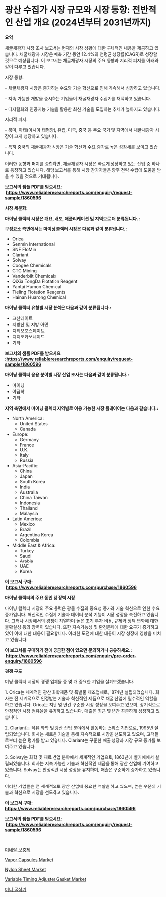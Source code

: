 <p><h1>광산 수집가 시장 규모와 시장 동향: 전반적인 산업 개요 (2024년부터 2031년까지)</h1></p><p><strong>요약</strong></p>
<p><p>채굴채광자 시장 조사 보고서는 현재의 시장 상황에 대한 구체적인 내용을 제공하고 있습니다. 채굴채광자 시장은 예측 기간 동안 12.4%의 연평균 성장률(CAGR)로 성장할 것으로 예상됩니다. 이 보고서는 채굴채광자 시장의 주요 동향과 지리적 퍼지를 아래와 같이 다루고 있습니다.</p><p>시장 동향:</p><p>- 채굴채광자 시장은 증가하는 수요와 기술 혁신으로 인해 계속해서 성장하고 있습니다.</p><p>- 지속 가능한 개발을 중시하는 기업들이 채굴채광자 수집기를 채택하고 있습니다.</p><p>- 디지털화와 인공지능 기술을 활용한 최신 기술을 도입하는 추세가 높아지고 있습니다.</p><p>지리적 퍼지:</p><p>- 북미, 아태(아시아 태평양), 유럽, 미국, 중국 등 주요 국가 및 지역에서 채굴채광자 시장이 크게 성장하고 있습니다.</p><p>- 특히 중국의 채굴채광자 시장은 기술 혁신과 수요 증가로 높은 성장세를 보이고 있습니다.</p><p>이러한 동향과 퍼지를 종합하면, 채굴채광자 시장은 빠르게 성장하고 있는 산업 중 하나로 등장하고 있습니다. 해당 보고서를 통해 시장 참가자들은 향후 전략 수립에 도움을 받을 수 있을 것으로 기대됩니다.</p></p>
<p><strong>보고서의 샘플 PDF를 받으세요: &nbsp;<a href="https://www.reliableresearchreports.com/enquiry/request-sample/1860596">https://www.reliableresearchreports.com/enquiry/request-sample/1860596</a></strong></p>
<p><strong>시장 세분화:</strong></p>
<p><strong> 마이닝 콜렉터 시장은 개요, 배포, 애플리케이션 및 지역으로 더 분류됩니다. :</strong></p>
<p><strong>구성요소 측면에서는 마이닝 콜렉터 시장은 다음과 같이 분류됩니다.:</strong></p>
<p><ul><li>Orica</li><li>Senmin International</li><li>SNF FloMin</li><li>Clariant</li><li>Solvay</li><li>Coogee Chemicals</li><li>CTC Mining</li><li>Vanderbilt Chemicals</li><li>QiXia TongDa Flotation Reagent</li><li>Yantai Humon Chemical</li><li>Tieling Flotation Reagents</li><li>Hainan Huarong Chemical</li></ul></p>
<p><strong> 마이닝 콜렉터 유형별 시장 분석은 다음과 같이 분류됩니다.:</strong></p>
<p><ul><li>크산테이트</li><li>지방산 및 지방 아민</li><li>디티오포스페이트</li><li>디티오카보네이트</li><li>기타</li></ul></p>
<p><strong>보고서의 샘플 PDF를 받으세요 :<a href="https://www.reliableresearchreports.com/enquiry/request-sample/1860596">https://www.reliableresearchreports.com/enquiry/request-sample/1860596</a></strong></p>
<p><strong> 마이닝 콜렉터 응용 분야별 시장 산업 조사는 다음과 같이 분류됩니다.:</strong></p>
<p><ul><li>마이닝</li><li>야금학</li><li>기타</li></ul></p>
<p><strong>지역 측면에서 마이닝 콜렉터 지역별로 이용 가능한 시장 플레이어는 다음과 같습니다.:</strong></p>
<p><ul>
    <li>
        North America:
        <ul>
            <li>United States</li>
            <li>Canada</li>
        </ul>
    </li>
    <li>
        Europe:
        <ul>
            <li>Germany</li>
            <li>France</li>
            <li>U.K.</li>
            <li>Italy</li>
            <li>Russia</li>
        </ul>
    </li>
    <li>
        Asia-Pacific:
        <ul>
            <li>China</li>
            <li>Japan</li>
            <li>South Korea</li>
            <li>India</li>
            <li>Australia</li>
            <li>China Taiwan</li>
            <li>Indonesia</li>
            <li>Thailand</li>
            <li>Malaysia</li>
        </ul>
    </li>
    <li>
        Latin America:
        <ul>
            <li>Mexico</li>
            <li>Brazil</li>
            <li>Argentina Korea</li>
            <li>Colombia</li>
        </ul>
    </li>
    <li>
        Middle East & Africa:
        <ul>
            <li>Turkey</li>
            <li>Saudi</li>
            <li>Arabia</li>
            <li>UAE</li>
            <li>Korea</li>
        </ul>
    </li>
    </ul></p>
<p><strong>이 보고서 구매: &nbsp;<a href="https://www.reliableresearchreports.com/purchase/1860596">https://www.reliableresearchreports.com/purchase/1860596</a></strong></p>
<p><strong>마이닝 콜렉터의 주요 동인 및 장벽 시장</strong></p>
<p><p>마이닝 컬렉터 시장의 주요 동력은 광물 수집의 중요성 증가와 기술 혁신으로 인한 수요 증가입니다. 혁신적인 수집기 기술과 데이터 분석 기능이 시장 성장을 촉진하고 있습니다. 그러나 시장에서의 경쟁이 치열하며 높은 초기 투자 비용, 규제와 정책 변화에 대한 불확실성 등의 장벽이 있습니다. 또한 지속가능성 및 환경문제에 대한 요구가 증가하고 있어 이에 대한 대응이 필요합니다. 이러한 도전에 대한 대응이 시장 성장에 영향을 미치고 있습니다.</p></p>
<p><strong>이 보고서를 구매하기 전에 궁금한 점이 있으면 문의하거나 공유하세요.: &nbsp;<a href="https://www.reliableresearchreports.com/enquiry/pre-order-enquiry/1860596">https://www.reliableresearchreports.com/enquiry/pre-order-enquiry/1860596</a></strong></p>
<p><strong>경쟁 구도</strong></p>
<p><p>미닝 콜렉터 시장의 경쟁 업체들 중 몇 개 중요한 기업을 살펴보겠습니다. </p><p>1. Orica는 세계적인 광산 화학제품 및 폭발물 제조업체로, 1874년 설립되었습니다. 회사는 전 세계적으로 인정받는 기술과 혁신적인 제품으로 채굴 산업에 필수적인 역할을 하고 있습니다. Orica는 지난 몇 년간 꾸준한 시장 성장을 보여주고 있으며, 장기적으로 안정적인 시장 점유율을 유지하고 있습니다. 매출은 최근 몇 년간 꾸준하게 성장하고 있습니다.</p><p>2. Clariant는 석유 화학 및 광산 산업 분야에서 활동하는 스위스 기업으로, 1995년 설립되었습니다. 회사는 새로운 기술을 통해 지속적으로 시장을 선도하고 있으며, 고객들로부터 높은 평가를 받고 있습니다. Clariant는 꾸준한 매출 성장과 시장 규모 증가를 보여주고 있습니다.</p><p>3. Solvay는 화학 및 재료 산업 분야에서 세계적인 기업으로, 1863년에 벨기에에서 설립되었습니다. 회사는 지속 가능한 기술과 혁신적인 제품을 통해 광산 산업에 기여하고 있습니다. Solvay는 안정적인 시장 성장을 유지하며, 매출은 꾸준하게 증가하고 있습니다.</p><p>이러한 기업들은 전 세계적으로 광산 산업에 중요한 역할을 하고 있으며, 높은 수준의 기술과 혁신으로 시장을 선도하고 있습니다.</p></p>
<p><strong>이 보고서 구매: &nbsp; <a href="https://www.reliableresearchreports.com/purchase/1860596">https://www.reliableresearchreports.com/purchase/1860596</a></strong></p>
<p><strong>보고서의 샘플 PDF를 받으세요: &nbsp;<a href="https://www.reliableresearchreports.com/enquiry/request-sample/1860596">https://www.reliableresearchreports.com/enquiry/request-sample/1860596</a></strong><strong></strong></p>
<p>&nbsp;</p>
<p><p><a href="https://github.com/lzrvbyqzftro57/Market-Research-Report-List-1/blob/main/3436740192854.md">미네랄 보충제</a></p><p><a href="https://issuu.com/reportprime-2/docs/vapor-capsules-market-size-2030.pptx">Vapor Capsules Market</a></p><p><a href="https://github.com/gulaimolin/Market-Research-Report-List-3/blob/main/nylon-sheet-market.md">Nylon Sheet Market</a></p><p><a href="https://issuu.com/reportprime-2/docs/variable-timing-adjuster-gasket-market-size-2030.p">Variable Timing Adjuster Gasket Market</a></p><p><a href="https://github.com/vs019sa3m8x/Market-Research-Report-List-1/blob/main/2902261192855.md">미니 굴삭기</a></p></p>